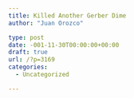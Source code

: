 ```yaml
---
title: Killed Another Gerber Dime
author: "Juan Orozco" 

type: post
date: -001-11-30T00:00:00+00:00
draft: true
url: /?p=3169
categories:
  - Uncategorized

---
```

